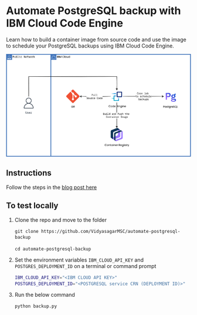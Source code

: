 # Automate PostgreSQL backup with IBM Cloud Code Engine

Learn how to build a container image from source code and use the image to schedule your PostgreSQL backups using IBM Cloud Code Engine. 

![Architecture Diagram](images/postgres_backup_code_engine.drawio.png)


## Instructions 

Follow the steps in the [blog post here](https://www.ibm.com/cloud/blog/automate-postgresql-backups-with-ibm-cloud-code-engine)

## To test locally

1. Clone the repo and move to the folder 
    ```
    git clone https://github.com/VidyasagarMSC/automate-postgresql-backup

    cd automate-postgresql-backup
    ```
2. Set the environment variables `IBM_CLOUD_API_KEY` and `POSTGRES_DEPLOYMENT_ID` on a terminal or command prompt
  
   ```sh
   IBM_CLOUD_API_KEY="<IBM CLOUD API KEY>"
   POSTGRES_DEPLOYMENT_ID="<POSTGRESQL service CRN (DEPLOYMENT ID)>"
   ```
3. Run the below command 
   ```sh
   python backup.py
   ```

  
